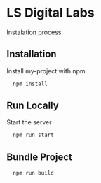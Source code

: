 # LS Digital Labs

Instalation process

## Installation

Install my-project with npm

```bash
  npm install
```

## Run Locally

Start the server

```bash
  npm run start
```

## Bundle Project

```bash
  npm run build
```
